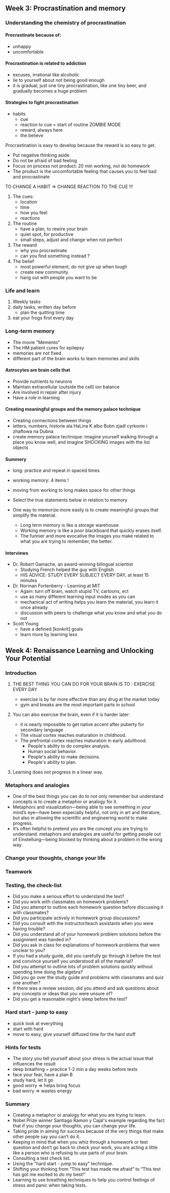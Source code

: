 ## Week 3: Procrastination and memory
### Understanding the chemistry of procrastination

#### Procrastinate because of:
* unhappy
* uncomfortable

#### Procrastination is related to addiction
* excuses, irrational like alcoholic
* lie to yourself about not being good enough
* it is gradual, just one tiny procrastination, like one tiny beer, and gradually becomes a huge problem

#### Strategies to fight procrastination
* habits
    * cue
    * reaction to cue = start of routine ZOMBIE MODE
    * reward, always here
    * the believe

Procrastination is easy to develop because the reward is so easy to get.

* Put negative thinking aside
* Do not be afraid of bad feeling
* Focus on process not product: 20 min working, not do homework
* The product is the uncomfortable feeling that causes you to feel bad and procrastinate

TO CHANGE A HABIT => CHANGE REACTION TO THE CUE !!!

1. The cues:
    * location
    * time
    * how you feel
    * reactions
2. The routine
    * have a plan, to rewire your brain
    * quiet spot, for productive
    * small steps, adjust and change when not perfect
3. The reward
    * why you procrastinate
    * can you find something instead ?
4. The belief
    * most powerful element, do not give up when tough
    * create new community
    * hang out with people you want to be

### Life and learn

1. Weekly tasks
2. daily tasks, written day before
    * plan the quitting time
3. eat your frogs first every day

### Long-term memory

* The movie "Memento"
* The HM patient cures for epilepsy
* memories are not fixed
* different part of the brain works to learn memories and skills

#### Astrocytes are brain cells that

* Provide nutrients to neurons
* Maintain extracellular (outside the cell) ion balance
* Are involved in repair after injury
* Have a role in learning

####  Creating meaningful groups and the memory palace technique
* Creating connections between things
* letters, numbers, historie ala HaLina K albo Bubn zjadl cyrkonie i zhaftowa na Dubna
* create memory palace technique:  imagine yourself walking through a place you know well, and imagine SHOCKING images with the list objects

#### Summery

* long: practice and repeat in spaced times
* working memory: 4 items !
* moving from working to long makes space for other things
* Select the true statements below in relation to memory

* One way to memorize more easily is to create meaningful groups that simplify the material.
    * Long term memory is like a storage warehouse
    * Working memory is like a poor blackboard that quickly erases itself.
    * The funnier and more evocative the images you make related to what you are trying to remember, the better.

####  Interviews
* Dr. Robert Gamache, an award-winning bilingual scientist
    * Studying French helped the guy with English
    * HIS ADVICE: STUDY EVERY SUBJECT EVERY DAY, at least 15 minutes
* Dr. Norman Fortenberry - Learning at MIT
    * Again: turn off brain, watch stupid TV, cartoons, ect
    * use as many different learning input modes as you can
    * mechanical act of writing helps you learn the material, you learn it once already
    * discussion with peers to challenge what you know and what you do not
* Scott Young
    * have a defined [konkrit] goals
    * learn more by learning less

## Week 4: Renaissance Learning and Unlocking Your Potential

### Introduction

1. THE BEST THING YOU CAN DO FOR YOUR BRAIN IS TO : EXERCISE EVERY DAY
    * exercise is by far more effective than any drug at the market today
    * gym and breaks are the most important parts in school

2. You can also exercise the brain, even if it is harder later:
    * it is nearly impossible to get native accent after puberty for secondary language
    * The visual cortex reaches maturation in childhood.
    * The prefrontal cortex reaches maturation in early adulthood.
        * People's ability to do complex analysis.
        * Human social behavior.
        * People's ability to make decisions.
        * People's ability to plan.

3. Learning does not progress in a linear way.


### Metaphors and analogies

* One of the best things you can do to not only remember but understand concepts is to create a metaphor or analogy for it.
* Metaphors and visualization—being able to see something in your mind’s eye—have been especially helpful, not only in art and literature, but also in allowing the scientific and engineering world to make progress.
* It’s often helpful to pretend you are the concept you are trying to understand.
metaphors and analogies are useful for getting people out of Einstellung—being blocked by thinking about a problem in the wrong way.

### Change your thoughts, change your life



### Teamwork



### Testing, the check-list

- Did you make a serious effort to understand the text?
- Did you work with classmates on homework problems?
- Did you attempt to outline each homework question before discussing it with classmates?
- Did you participate actively in homework group discussions?
- Did you consult with the instructor/teach assistants when you were having trouble?
- Did you understand all of your homework problem solutions before the assignment was handed in?
- Did you ask in class for explanations of homework problems that were unclear to you?
- If you had a study guide, did you carefully go through it before the test and convince yourself you understood all of the material?
- Did you attempt to outline lots of problem solutions quickly without spending time doing the algebra?
- Did you go over the study guide and problems with classmates and quiz one another?
- If there was a review session, did you attend and ask questions about any concepts or ideas that you were unsure of?
- Did you get a reasonable night's sleep before the test?

### Hard start - jump to easy

* quick look at everything
* start with hard
* move to easy, give yourself diffused time for the hard stuff

### Hints for tests

* The story you tell yourself about your stress is the actual issue that influences the result
* deep breathing = practice 1-2 min a day weeks before tests
* face your fear, have a plan B
* study hard, let it go
* good worry => helps bring focus
* bad worry => wastes energy

### Summary

* Creating a metaphor or analogy for what you are trying to learn.
* Nobel Prize winner Santiago Ramon y Cajal's example regarding the fact that if you change your thoughts, you can change your life.
* Taking pride in aiming for success because of the very things that make other people say you can’t do it.
* Keeping in mind that when you whiz through a homework or test question and don’t go back to check your work, you are acting a little like a person who is refusing to use parts of your brain.
* Consulting a test check list.
* Using the "hard start - jump to easy" technique.
* Shifting your thinking from “This test has made me afraid” to “This test has got me excited to do my best!”
* Learning to use breathing techniques to help you control feelings of stress and panic when taking tests.

